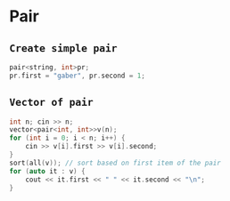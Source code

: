 # Pair
## `Create simple pair`
```cpp
pair<string, int>pr; 
pr.first = "gaber", pr.second = 1;
```
## `Vector of pair`
```cpp
int n; cin >> n;
vector<pair<int, int>>v(n);
for (int i = 0; i < n; i++) {
    cin >> v[i].first >> v[i].second;
}
sort(all(v)); // sort based on first item of the pair
for (auto it : v) {
    cout << it.first << " " << it.second << "\n";
}
```

